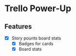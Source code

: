 
# Trello Power-Up

## Features

* [x] Story pounts board stats
  * [x] Badges for cards
  * [x] Board stats
